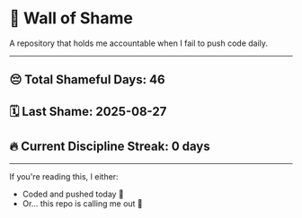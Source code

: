 # 🧱 Wall of Shame

A repository that holds me accountable when I fail to push code daily.

---

## 😔 Total Shameful Days: **46**
## 🗓️ Last Shame: **2025-08-27**
## 🔥 Current Discipline Streak: **0 days**

---

If you're reading this, I either:
- Coded and pushed today 💪
- Or... this repo is calling me out 😤
